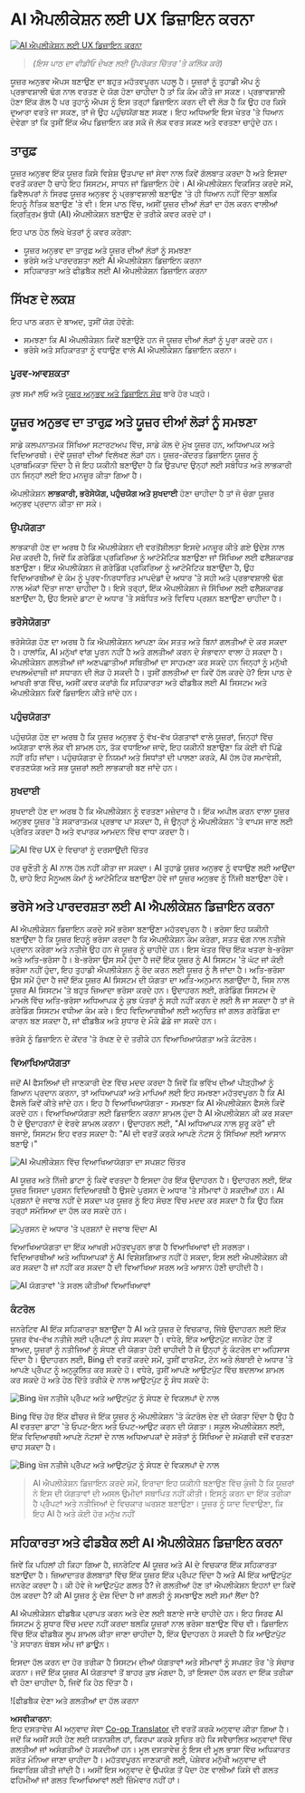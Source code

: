 <!--
CO_OP_TRANSLATOR_METADATA:
{
  "original_hash": "ec385b41ee50579025d50cc03bfb3a25",
  "translation_date": "2025-05-19T21:52:06+00:00",
  "source_file": "12-designing-ux-for-ai-applications/README.md",
  "language_code": "pa"
}
-->
# AI ਐਪਲੀਕੇਸ਼ਨ ਲਈ UX ਡਿਜ਼ਾਇਨ ਕਰਨਾ

[![AI ਐਪਲੀਕੇਸ਼ਨ ਲਈ UX ਡਿਜ਼ਾਇਨ ਕਰਨਾ](../../../translated_images/12-lesson-banner.f98188f63dee5f2a9016055c93c766061b9cb95b320bf29d4d2d67ada792572e.pa.png)](https://aka.ms/gen-ai-lesson12-gh?WT.mc_id=academic-105485-koreyst)

> _(ਇਸ ਪਾਠ ਦਾ ਵੀਡੀਓ ਦੇਖਣ ਲਈ ਉਪਰੋਕਤ ਚਿੱਤਰ 'ਤੇ ਕਲਿੱਕ ਕਰੋ)_

ਯੂਜ਼ਰ ਅਨੁਭਵ ਐਪਸ ਬਣਾਉਣ ਦਾ ਬਹੁਤ ਮਹੱਤਵਪੂਰਨ ਪਹਲੂ ਹੈ। ਯੂਜ਼ਰਾਂ ਨੂੰ ਤੁਹਾਡੀ ਐਪ ਨੂੰ ਪ੍ਰਭਾਵਸ਼ਾਲੀ ਢੰਗ ਨਾਲ ਵਰਤਣ ਦੇ ਯੋਗ ਹੋਣਾ ਚਾਹੀਦਾ ਹੈ ਤਾਂ ਕਿ ਕੰਮ ਕੀਤੇ ਜਾ ਸਕਣ। ਪ੍ਰਭਾਵਸ਼ਾਲੀ ਹੋਣਾ ਇੱਕ ਗੱਲ ਹੈ ਪਰ ਤੁਹਾਨੂੰ ਐਪਸ ਨੂੰ ਇਸ ਤਰ੍ਹਾਂ ਡਿਜ਼ਾਇਨ ਕਰਨ ਦੀ ਵੀ ਲੋੜ ਹੈ ਕਿ ਉਹ ਹਰ ਕਿਸੇ ਦੁਆਰਾ ਵਰਤੇ ਜਾ ਸਕਣ, ਤਾਂ ਜੋ ਉਹ _ਪਹੁੰਚਯੋਗ_ ਬਣ ਸਕਣ। ਇਹ ਅਧਿਆਇ ਇਸ ਖੇਤਰ 'ਤੇ ਧਿਆਨ ਦੇਵੇਗਾ ਤਾਂ ਕਿ ਤੁਸੀਂ ਇੱਕ ਐਪ ਡਿਜ਼ਾਇਨ ਕਰ ਸਕੋ ਜੋ ਲੋਕ ਵਰਤ ਸਕਣ ਅਤੇ ਵਰਤਣਾ ਚਾਹੁੰਦੇ ਹਨ।

## ਤਾਰੁਫ਼

ਯੂਜ਼ਰ ਅਨੁਭਵ ਇੱਕ ਯੂਜ਼ਰ ਕਿਸੇ ਵਿਸ਼ੇਸ਼ ਉਤਪਾਦ ਜਾਂ ਸੇਵਾ ਨਾਲ ਕਿਵੇਂ ਗੱਲਬਾਤ ਕਰਦਾ ਹੈ ਅਤੇ ਇਸਦਾ ਵਰਤੋਂ ਕਰਦਾ ਹੈ ਚਾਹੇ ਇਹ ਸਿਸਟਮ, ਸਾਧਨ ਜਾਂ ਡਿਜ਼ਾਇਨ ਹੋਵੇ। AI ਐਪਲੀਕੇਸ਼ਨ ਵਿਕਸਿਤ ਕਰਦੇ ਸਮੇਂ, ਡਿਵੈਲਪਰਾਂ ਨੇ ਸਿਰਫ ਯੂਜ਼ਰ ਅਨੁਭਵ ਨੂੰ ਪ੍ਰਭਾਵਸ਼ਾਲੀ ਬਣਾਉਣ 'ਤੇ ਹੀ ਧਿਆਨ ਨਹੀਂ ਦਿੱਤਾ ਬਲਕਿ ਇਹਨੂੰ ਨੈਤਿਕ ਬਣਾਉਣ 'ਤੇ ਵੀ। ਇਸ ਪਾਠ ਵਿੱਚ, ਅਸੀਂ ਯੂਜ਼ਰ ਦੀਆਂ ਲੋੜਾਂ ਦਾ ਹੱਲ ਕਰਨ ਵਾਲੀਆਂ ਕ੍ਰਿਤ੍ਰਿਮ ਬੁੱਧੀ (AI) ਐਪਲੀਕੇਸ਼ਨ ਬਣਾਉਣ ਦੇ ਤਰੀਕੇ ਕਵਰ ਕਰਦੇ ਹਾਂ।

ਇਹ ਪਾਠ ਹੇਠ ਲਿਖੇ ਖੇਤਰਾਂ ਨੂੰ ਕਵਰ ਕਰੇਗਾ:

- ਯੂਜ਼ਰ ਅਨੁਭਵ ਦਾ ਤਾਰੁਫ਼ ਅਤੇ ਯੂਜ਼ਰ ਦੀਆਂ ਲੋੜਾਂ ਨੂੰ ਸਮਝਣਾ
- ਭਰੋਸੇ ਅਤੇ ਪਾਰਦਰਸ਼ਤਾ ਲਈ AI ਐਪਲੀਕੇਸ਼ਨ ਡਿਜ਼ਾਇਨ ਕਰਨਾ
- ਸਹਿਕਾਰਤਾ ਅਤੇ ਫੀਡਬੈਕ ਲਈ AI ਐਪਲੀਕੇਸ਼ਨ ਡਿਜ਼ਾਇਨ ਕਰਨਾ

## ਸਿੱਖਣ ਦੇ ਲਕਸ਼

ਇਹ ਪਾਠ ਕਰਨ ਦੇ ਬਾਅਦ, ਤੁਸੀਂ ਯੋਗ ਹੋਵੋਗੇ:

- ਸਮਝਣਾ ਕਿ AI ਐਪਲੀਕੇਸ਼ਨ ਕਿਵੇਂ ਬਣਾਉਣੇ ਹਨ ਜੋ ਯੂਜ਼ਰ ਦੀਆਂ ਲੋੜਾਂ ਨੂੰ ਪੂਰਾ ਕਰਦੇ ਹਨ।
- ਭਰੋਸੇ ਅਤੇ ਸਹਿਕਾਰਤਾ ਨੂੰ ਵਧਾਉਣ ਵਾਲੇ AI ਐਪਲੀਕੇਸ਼ਨ ਡਿਜ਼ਾਇਨ ਕਰਨਾ।

### ਪੂਰਵ-ਆਵਸ਼ਕਤਾ

ਕੁਝ ਸਮਾਂ ਲਓ ਅਤੇ [ਯੂਜ਼ਰ ਅਨੁਭਵ ਅਤੇ ਡਿਜ਼ਾਇਨ ਸੋਚ](https://learn.microsoft.com/training/modules/ux-design?WT.mc_id=academic-105485-koreyst) ਬਾਰੇ ਹੋਰ ਪੜ੍ਹੋ।

## ਯੂਜ਼ਰ ਅਨੁਭਵ ਦਾ ਤਾਰੁਫ਼ ਅਤੇ ਯੂਜ਼ਰ ਦੀਆਂ ਲੋੜਾਂ ਨੂੰ ਸਮਝਣਾ

ਸਾਡੇ ਕਲਪਨਾਤਮਕ ਸਿੱਖਿਆ ਸਟਾਰਟਅਪ ਵਿੱਚ, ਸਾਡੇ ਕੋਲ ਦੋ ਮੁੱਖ ਯੂਜ਼ਰ ਹਨ, ਅਧਿਆਪਕ ਅਤੇ ਵਿਦਿਆਰਥੀ। ਦੋਵੇਂ ਯੂਜ਼ਰਾਂ ਦੀਆਂ ਵਿਲੱਖਣ ਲੋੜਾਂ ਹਨ। ਯੂਜ਼ਰ-ਕੇਂਦਰਤ ਡਿਜ਼ਾਇਨ ਯੂਜ਼ਰ ਨੂੰ ਪ੍ਰਾਥਮਿਕਤਾ ਦਿੰਦਾ ਹੈ ਜੋ ਇਹ ਯਕੀਨੀ ਬਣਾਉਂਦਾ ਹੈ ਕਿ ਉਤਪਾਦ ਉਨ੍ਹਾਂ ਲਈ ਸਬੰਧਿਤ ਅਤੇ ਲਾਭਕਾਰੀ ਹਨ ਜਿਨ੍ਹਾਂ ਲਈ ਇਹ ਮਨਜ਼ੂਰ ਕੀਤਾ ਗਿਆ ਹੈ।

ਐਪਲੀਕੇਸ਼ਨ **ਲਾਭਕਾਰੀ, ਭਰੋਸੇਯੋਗ, ਪਹੁੰਚਯੋਗ ਅਤੇ ਸੁਖਦਾਈ** ਹੋਣਾ ਚਾਹੀਦਾ ਹੈ ਤਾਂ ਜੋ ਚੰਗਾ ਯੂਜ਼ਰ ਅਨੁਭਵ ਪ੍ਰਦਾਨ ਕੀਤਾ ਜਾ ਸਕੇ।

### ਉਪਯੋਗਤਾ

ਲਾਭਕਾਰੀ ਹੋਣ ਦਾ ਅਰਥ ਹੈ ਕਿ ਐਪਲੀਕੇਸ਼ਨ ਦੀ ਵਰਤੋਂਸ਼ੀਲਤਾ ਇਸਦੇ ਮਨਜ਼ੂਰ ਕੀਤੇ ਗਏ ਉਦੇਸ਼ ਨਾਲ ਮੈਚ ਕਰਦੀ ਹੈ, ਜਿਵੇਂ ਕਿ ਗਰੇਡਿੰਗ ਪ੍ਰਕਿਰਿਆ ਨੂੰ ਆਟੋਮੈਟਿਕ ਬਣਾਉਣਾ ਜਾਂ ਸਿੱਖਿਆ ਲਈ ਫਲੈਸ਼ਕਾਰਡ ਬਣਾਉਣਾ। ਇੱਕ ਐਪਲੀਕੇਸ਼ਨ ਜੋ ਗਰੇਡਿੰਗ ਪ੍ਰਕਿਰਿਆ ਨੂੰ ਆਟੋਮੈਟਿਕ ਬਣਾਉਂਦਾ ਹੈ, ਉਹ ਵਿਦਿਆਰਥੀਆਂ ਦੇ ਕੰਮ ਨੂੰ ਪੂਰਵ-ਨਿਰਧਾਰਿਤ ਮਾਪਦੰਡਾਂ ਦੇ ਅਧਾਰ 'ਤੇ ਸਹੀ ਅਤੇ ਪ੍ਰਭਾਵਸ਼ਾਲੀ ਢੰਗ ਨਾਲ ਅੰਕਾਂ ਦਿੱਤਾ ਜਾਣਾ ਚਾਹੀਦਾ ਹੈ। ਇਸੇ ਤਰ੍ਹਾਂ, ਇੱਕ ਐਪਲੀਕੇਸ਼ਨ ਜੋ ਸਿੱਖਿਆ ਲਈ ਫਲੈਸ਼ਕਾਰਡ ਬਣਾਉਂਦਾ ਹੈ, ਉਹ ਇਸਦੇ ਡਾਟਾ ਦੇ ਅਧਾਰ 'ਤੇ ਸਬੰਧਿਤ ਅਤੇ ਵਿਵਿਧ ਪ੍ਰਸ਼ਨ ਬਣਾਉਣਾ ਚਾਹੀਦਾ ਹੈ।

### ਭਰੋਸੇਯੋਗਤਾ

ਭਰੋਸੇਯੋਗ ਹੋਣ ਦਾ ਅਰਥ ਹੈ ਕਿ ਐਪਲੀਕੇਸ਼ਨ ਆਪਣਾ ਕੰਮ ਸਤਤ ਅਤੇ ਬਿਨਾਂ ਗਲਤੀਆਂ ਦੇ ਕਰ ਸਕਦਾ ਹੈ। ਹਾਲਾਂਕਿ, AI ਮਨੁੱਖਾਂ ਵਾਂਗ ਪੂਰਨ ਨਹੀਂ ਹੈ ਅਤੇ ਗਲਤੀਆਂ ਕਰਨ ਦੇ ਸੰਭਾਵਨਾ ਵਾਲਾ ਹੋ ਸਕਦਾ ਹੈ। ਐਪਲੀਕੇਸ਼ਨ ਗਲਤੀਆਂ ਜਾਂ ਅਣਪਛਾਤੀਆਂ ਸਥਿਤੀਆਂ ਦਾ ਸਾਹਮਣਾ ਕਰ ਸਕਦੇ ਹਨ ਜਿਨ੍ਹਾਂ ਨੂੰ ਮਨੁੱਖੀ ਦਖਲਅੰਦਾਜ਼ੀ ਜਾਂ ਸਧਾਰਨ ਦੀ ਲੋੜ ਹੋ ਸਕਦੀ ਹੈ। ਤੁਸੀਂ ਗਲਤੀਆਂ ਦਾ ਕਿਵੇਂ ਹੱਲ ਕਰਦੇ ਹੋ? ਇਸ ਪਾਠ ਦੇ ਆਖਰੀ ਭਾਗ ਵਿੱਚ, ਅਸੀਂ ਕਵਰ ਕਰਾਂਗੇ ਕਿ ਸਹਿਕਾਰਤਾ ਅਤੇ ਫੀਡਬੈਕ ਲਈ AI ਸਿਸਟਮ ਅਤੇ ਐਪਲੀਕੇਸ਼ਨ ਕਿਵੇਂ ਡਿਜ਼ਾਇਨ ਕੀਤੇ ਜਾਂਦੇ ਹਨ।

### ਪਹੁੰਚਯੋਗਤਾ

ਪਹੁੰਚਯੋਗ ਹੋਣ ਦਾ ਅਰਥ ਹੈ ਕਿ ਯੂਜ਼ਰ ਅਨੁਭਵ ਨੂੰ ਵੱਖ-ਵੱਖ ਯੋਗਤਾਵਾਂ ਵਾਲੇ ਯੂਜ਼ਰਾਂ, ਜਿਨ੍ਹਾਂ ਵਿੱਚ ਅਯੋਗਤਾ ਵਾਲੇ ਲੋਕ ਵੀ ਸ਼ਾਮਲ ਹਨ, ਤੱਕ ਵਧਾਇਆ ਜਾਵੇ, ਇਹ ਯਕੀਨੀ ਬਣਾਉਣਾ ਕਿ ਕੋਈ ਵੀ ਪਿੱਛੇ ਨਹੀਂ ਰਹਿ ਜਾਂਦਾ। ਪਹੁੰਚਯੋਗਤਾ ਦੇ ਨਿਯਮਾਂ ਅਤੇ ਸਿਧਾਂਤਾਂ ਦੀ ਪਾਲਣਾ ਕਰਕੇ, AI ਹੱਲ ਹੋਰ ਸਮਾਵੇਸ਼ੀ, ਵਰਤਣਯੋਗ ਅਤੇ ਸਭ ਯੂਜ਼ਰਾਂ ਲਈ ਲਾਭਕਾਰੀ ਬਣ ਜਾਂਦੇ ਹਨ।

### ਸੁਖਦਾਈ

ਸੁਖਦਾਈ ਹੋਣ ਦਾ ਅਰਥ ਹੈ ਕਿ ਐਪਲੀਕੇਸ਼ਨ ਨੂੰ ਵਰਤਣਾ ਮਜ਼ੇਦਾਰ ਹੈ। ਇੱਕ ਅਪੀਲ ਕਰਨ ਵਾਲਾ ਯੂਜ਼ਰ ਅਨੁਭਵ ਯੂਜ਼ਰ 'ਤੇ ਸਕਾਰਾਤਮਕ ਪ੍ਰਭਾਵ ਪਾ ਸਕਦਾ ਹੈ, ਜੋ ਉਨ੍ਹਾਂ ਨੂੰ ਐਪਲੀਕੇਸ਼ਨ 'ਤੇ ਵਾਪਸ ਜਾਣ ਲਈ ਪ੍ਰੇਰਿਤ ਕਰਦਾ ਹੈ ਅਤੇ ਵਪਾਰਕ ਆਮਦਨ ਵਿੱਚ ਵਾਧਾ ਕਰਦਾ ਹੈ।

![AI ਵਿੱਚ UX ਦੇ ਵਿਚਾਰਾਂ ਨੂੰ ਦਰਸਾਉਂਦੀ ਚਿੱਤਰ](../../../translated_images/uxinai.26a003eb0524d011d3e36d15f6837df5be66ee0d965ee0df6d004edd5097a87d.pa.png)

ਹਰ ਚੁਣੌਤੀ ਨੂੰ AI ਨਾਲ ਹੱਲ ਨਹੀਂ ਕੀਤਾ ਜਾ ਸਕਦਾ। AI ਤੁਹਾਡੇ ਯੂਜ਼ਰ ਅਨੁਭਵ ਨੂੰ ਵਧਾਉਣ ਲਈ ਆਉਂਦਾ ਹੈ, ਚਾਹੇ ਇਹ ਮੈਨੂਅਲ ਕੰਮਾਂ ਨੂੰ ਆਟੋਮੈਟਿਕ ਬਣਾਉਣਾ ਹੋਵੇ ਜਾਂ ਯੂਜ਼ਰ ਅਨੁਭਵ ਨੂੰ ਨਿੱਜੀ ਬਣਾਉਣਾ ਹੋਵੇ।

## ਭਰੋਸੇ ਅਤੇ ਪਾਰਦਰਸ਼ਤਾ ਲਈ AI ਐਪਲੀਕੇਸ਼ਨ ਡਿਜ਼ਾਇਨ ਕਰਨਾ

AI ਐਪਲੀਕੇਸ਼ਨ ਡਿਜ਼ਾਇਨ ਕਰਦੇ ਸਮੇਂ ਭਰੋਸਾ ਬਣਾਉਣਾ ਮਹੱਤਵਪੂਰਨ ਹੈ। ਭਰੋਸਾ ਇਹ ਯਕੀਨੀ ਬਣਾਉਂਦਾ ਹੈ ਕਿ ਯੂਜ਼ਰ ਇਹਨੂੰ ਭਰੋਸਾ ਕਰਦਾ ਹੈ ਕਿ ਐਪਲੀਕੇਸ਼ਨ ਕੰਮ ਕਰੇਗਾ, ਸਤਤ ਢੰਗ ਨਾਲ ਨਤੀਜੇ ਪ੍ਰਦਾਨ ਕਰੇਗਾ ਅਤੇ ਨਤੀਜੇ ਉਹ ਹਨ ਜੋ ਯੂਜ਼ਰ ਨੂੰ ਚਾਹੀਦੇ ਹਨ। ਇਸ ਖੇਤਰ ਵਿੱਚ ਇੱਕ ਖਤਰਾ ਬੇ-ਭਰੋਸਾ ਅਤੇ ਅਤਿ-ਭਰੋਸਾ ਹੈ। ਬੇ-ਭਰੋਸਾ ਉਸ ਸਮੇਂ ਹੁੰਦਾ ਹੈ ਜਦੋਂ ਇੱਕ ਯੂਜ਼ਰ ਨੂੰ AI ਸਿਸਟਮ 'ਤੇ ਘੱਟ ਜਾਂ ਕੋਈ ਭਰੋਸਾ ਨਹੀਂ ਹੁੰਦਾ, ਇਹ ਤੁਹਾਡੀ ਐਪਲੀਕੇਸ਼ਨ ਨੂੰ ਰੱਦ ਕਰਨ ਲਈ ਯੂਜ਼ਰ ਨੂੰ ਲੈ ਜਾਂਦਾ ਹੈ। ਅਤਿ-ਭਰੋਸਾ ਉਸ ਸਮੇਂ ਹੁੰਦਾ ਹੈ ਜਦੋਂ ਇੱਕ ਯੂਜ਼ਰ AI ਸਿਸਟਮ ਦੀ ਯੋਗਤਾ ਦਾ ਅਤਿ-ਅਨੁਮਾਨ ਲਗਾਉਂਦਾ ਹੈ, ਜਿਸ ਨਾਲ ਯੂਜ਼ਰ AI ਸਿਸਟਮ 'ਤੇ ਬਹੁਤ ਜ਼ਿਆਦਾ ਭਰੋਸਾ ਕਰਦੇ ਹਨ। ਉਦਾਹਰਨ ਲਈ, ਗਰੇਡਿੰਗ ਸਿਸਟਮ ਦੇ ਮਾਮਲੇ ਵਿੱਚ ਅਤਿ-ਭਰੋਸਾ ਅਧਿਆਪਕ ਨੂੰ ਕੁਝ ਪੱਤਰਾਂ ਨੂੰ ਸਹੀ ਨਹੀਂ ਕਰਨ ਦੇ ਲਈ ਲੈ ਜਾ ਸਕਦਾ ਹੈ ਤਾਂ ਜੋ ਗਰੇਡਿੰਗ ਸਿਸਟਮ ਵਧੀਆ ਕੰਮ ਕਰੇ। ਇਹ ਵਿਦਿਆਰਥੀਆਂ ਲਈ ਅਨੁਚਿਤ ਜਾਂ ਗਲਤ ਗਰੇਡਿੰਗ ਦਾ ਕਾਰਨ ਬਣ ਸਕਦਾ ਹੈ, ਜਾਂ ਫੀਡਬੈਕ ਅਤੇ ਸੁਧਾਰ ਦੇ ਮੌਕੇ ਛੱਡੇ ਜਾ ਸਕਦੇ ਹਨ।

ਭਰੋਸੇ ਨੂੰ ਡਿਜ਼ਾਇਨ ਦੇ ਕੇਂਦਰ 'ਤੇ ਰੱਖਣ ਦੇ ਦੋ ਤਰੀਕੇ ਹਨ ਵਿਆਖਿਆਯੋਗਤਾ ਅਤੇ ਕੰਟਰੋਲ।

### ਵਿਆਖਿਆਯੋਗਤਾ

ਜਦੋਂ AI ਫੈਸਲਿਆਂ ਦੀ ਜਾਣਕਾਰੀ ਦੇਣ ਵਿੱਚ ਮਦਦ ਕਰਦਾ ਹੈ ਜਿਵੇਂ ਕਿ ਭਵਿੱਖ ਦੀਆਂ ਪੀੜ੍ਹੀਆਂ ਨੂੰ ਗਿਆਨ ਪ੍ਰਦਾਨ ਕਰਨਾ, ਤਾਂ ਅਧਿਆਪਕਾਂ ਅਤੇ ਮਾਪਿਆਂ ਲਈ ਇਹ ਸਮਝਣਾ ਮਹੱਤਵਪੂਰਨ ਹੈ ਕਿ AI ਫੈਸਲੇ ਕਿਵੇਂ ਕੀਤੇ ਜਾਂਦੇ ਹਨ। ਇਹ ਹੈ ਵਿਆਖਿਆਯੋਗਤਾ - ਸਮਝਣਾ ਕਿ AI ਐਪਲੀਕੇਸ਼ਨ ਫੈਸਲੇ ਕਿਵੇਂ ਕਰਦੇ ਹਨ। ਵਿਆਖਿਆਯੋਗਤਾ ਲਈ ਡਿਜ਼ਾਇਨ ਕਰਨਾ ਸ਼ਾਮਲ ਹੁੰਦਾ ਹੈ AI ਐਪਲੀਕੇਸ਼ਨ ਕੀ ਕਰ ਸਕਦਾ ਹੈ ਦੇ ਉਦਾਹਰਨਾਂ ਦੇ ਵੇਰਵੇ ਸ਼ਾਮਲ ਕਰਨਾ। ਉਦਾਹਰਨ ਲਈ, "AI ਅਧਿਆਪਕ ਨਾਲ ਸ਼ੁਰੂ ਕਰੋ" ਦੀ ਬਜਾਏ, ਸਿਸਟਮ ਇਹ ਵਰਤ ਸਕਦਾ ਹੈ: "AI ਦੀ ਵਰਤੋਂ ਕਰਕੇ ਆਪਣੇ ਨੋਟਸ ਨੂੰ ਸਿੱਖਿਆ ਲਈ ਆਸਾਨ ਬਣਾਉ।"

![AI ਐਪਲੀਕੇਸ਼ਨ ਵਿੱਚ ਵਿਆਖਿਆਯੋਗਤਾ ਦਾ ਸਪਸ਼ਟ ਚਿੱਤਰ](../../../translated_images/explanability-in-ai.19a61ee8eec9aec2d55d420c49cc3bb167db208c05bddb8d4e1e9e10ea8746b8.pa.png)

AI ਯੂਜ਼ਰ ਅਤੇ ਨਿੱਜੀ ਡਾਟਾ ਨੂੰ ਕਿਵੇਂ ਵਰਤਦਾ ਹੈ ਇਸਦਾ ਹੋਰ ਇੱਕ ਉਦਾਹਰਨ ਹੈ। ਉਦਾਹਰਨ ਲਈ, ਇੱਕ ਯੂਜ਼ਰ ਜਿਸਦਾ ਪੁਰਸਨ ਵਿਦਿਆਰਥੀ ਹੈ ਉਸਦੇ ਪੁਰਸਨ ਦੇ ਅਧਾਰ 'ਤੇ ਸੀਮਾਵਾਂ ਹੋ ਸਕਦੀਆਂ ਹਨ। AI ਪ੍ਰਸ਼ਨਾਂ ਦੇ ਜਵਾਬ ਨਹੀਂ ਦੇ ਸਕਦਾ ਪਰ ਯੂਜ਼ਰ ਨੂੰ ਇਹ ਸੋਚਣ ਵਿੱਚ ਮਦਦ ਕਰ ਸਕਦਾ ਹੈ ਕਿ ਉਹ ਕਿਸ ਤਰ੍ਹਾਂ ਸਮੱਸਿਆ ਦਾ ਹੱਲ ਕਰ ਸਕਦੇ ਹਨ।

![ਪੁਰਸਨ ਦੇ ਅਧਾਰ 'ਤੇ ਪ੍ਰਸ਼ਨਾਂ ਦੇ ਜਵਾਬ ਦਿੰਦਾ AI](../../../translated_images/solving-questions.9158f66fb9fd71ed57fd00978358d14dbccc72bd2b1e4db5140fcb1579aef295.pa.png)

ਵਿਆਖਿਆਯੋਗਤਾ ਦਾ ਇੱਕ ਆਖਰੀ ਮਹੱਤਵਪੂਰਨ ਭਾਗ ਹੈ ਵਿਆਖਿਆਵਾਂ ਦੀ ਸਰਲਤਾ। ਵਿਦਿਆਰਥੀਆਂ ਅਤੇ ਅਧਿਆਪਕਾਂ ਨੂੰ AI ਵਿਸ਼ੇਸ਼ਗਿਆਤ ਨਹੀਂ ਹੋ ਸਕਦਾ, ਇਸ ਲਈ ਐਪਲੀਕੇਸ਼ਨ ਕੀ ਕਰ ਸਕਦਾ ਹੈ ਜਾਂ ਨਹੀਂ ਕਰ ਸਕਦਾ ਹੈ ਦੀ ਵਿਆਖਿਆ ਸਰਲ ਅਤੇ ਆਸਾਨ ਹੋਣੀ ਚਾਹੀਦੀ ਹੈ।

![AI ਯੋਗਤਾਵਾਂ 'ਤੇ ਸਰਲ ਕੀਤੀਆਂ ਵਿਆਖਿਆਵਾਂ](../../../translated_images/simplified-explanations.4a23e7b2260406a771a2cd853970a0661388a63f1900737935c0a788daf16dc8.pa.png)

### ਕੰਟਰੋਲ

ਜਨਰੇਟਿਵ AI ਇੱਕ ਸਹਿਕਾਰਤਾ ਬਣਾਉਂਦਾ ਹੈ AI ਅਤੇ ਯੂਜ਼ਰ ਦੇ ਵਿਚਕਾਰ, ਜਿੱਥੇ ਉਦਾਹਰਨ ਲਈ ਇੱਕ ਯੂਜ਼ਰ ਵੱਖ-ਵੱਖ ਨਤੀਜੇ ਲਈ ਪ੍ਰੋੰਪਟਾਂ ਨੂੰ ਸੋਧ ਸਕਦਾ ਹੈ। ਵਧੇਰੇ, ਇੱਕ ਆਉਟਪੁੱਟ ਜਨਰੇਟ ਹੋਣ ਤੋਂ ਬਾਅਦ, ਯੂਜ਼ਰਾਂ ਨੂੰ ਨਤੀਜਿਆਂ ਨੂੰ ਸੋਧਣ ਦੀ ਯੋਗਤਾ ਹੋਣੀ ਚਾਹੀਦੀ ਹੈ ਜੋ ਉਨ੍ਹਾਂ ਨੂੰ ਕੰਟਰੋਲ ਦਾ ਅਹਿਸਾਸ ਦਿੰਦਾ ਹੈ। ਉਦਾਹਰਨ ਲਈ, Bing ਦੀ ਵਰਤੋਂ ਕਰਦੇ ਸਮੇਂ, ਤੁਸੀਂ ਫਾਰਮੈਟ, ਟੋਨ ਅਤੇ ਲੰਬਾਈ ਦੇ ਅਧਾਰ 'ਤੇ ਆਪਣੇ ਪ੍ਰੋੰਪਟ ਨੂੰ ਅਨੁਕੂਲਿਤ ਕਰ ਸਕਦੇ ਹੋ। ਵਧੇਰੇ, ਤੁਸੀਂ ਆਪਣੇ ਆਉਟਪੁੱਟ ਵਿੱਚ ਬਦਲਾਅ ਸ਼ਾਮਲ ਕਰ ਸਕਦੇ ਹੋ ਅਤੇ ਹੇਠ ਦਿੱਤੇ ਤਰੀਕੇ ਦੇ ਨਾਲ ਆਉਟਪੁੱਟ ਨੂੰ ਸੋਧ ਸਕਦੇ ਹੋ:

![Bing ਖੋਜ ਨਤੀਜੇ ਪ੍ਰੋੰਪਟ ਅਤੇ ਆਉਟਪੁੱਟ ਨੂੰ ਸੋਧਣ ਦੇ ਵਿਕਲਪਾਂ ਦੇ ਨਾਲ](../../../translated_images/bing1.6024fe7d103ff4b54c58b873654403a1e56f81010da05a1f0a210c5ac7a1b8b5.pa.png)

Bing ਵਿੱਚ ਹੋਰ ਇੱਕ ਫੀਚਰ ਜੋ ਇੱਕ ਯੂਜ਼ਰ ਨੂੰ ਐਪਲੀਕੇਸ਼ਨ 'ਤੇ ਕੰਟਰੋਲ ਦੇਣ ਦੀ ਯੋਗਤਾ ਦਿੰਦਾ ਹੈ ਉਹ ਹੈ AI ਵਰਤਦਾ ਡਾਟਾ 'ਤੇ ਓਪਟ-ਇਨ ਅਤੇ ਓਪਟ-ਆਉਟ ਕਰਨ ਦੀ ਯੋਗਤਾ। ਸਕੂਲ ਐਪਲੀਕੇਸ਼ਨ ਲਈ, ਇੱਕ ਵਿਦਿਆਰਥੀ ਆਪਣੇ ਨੋਟਸਾਂ ਦੇ ਨਾਲ ਅਧਿਆਪਕਾਂ ਦੇ ਸਰੋਤਾਂ ਨੂੰ ਸਿੱਖਿਆ ਦੇ ਸਮੱਗਰੀ ਵਜੋਂ ਵਰਤਣਾ ਚਾਹ ਸਕਦਾ ਹੈ।

![Bing ਖੋਜ ਨਤੀਜੇ ਪ੍ਰੋੰਪਟ ਅਤੇ ਆਉਟਪੁੱਟ ਨੂੰ ਸੋਧਣ ਦੇ ਵਿਕਲਪਾਂ ਦੇ ਨਾਲ](../../../translated_images/bing2.a01fd420e9d52912126965a59c1766e5865f4dd9aaa45408d525e717d0ef3cce.pa.png)

> AI ਐਪਲੀਕੇਸ਼ਨ ਡਿਜ਼ਾਇਨ ਕਰਦੇ ਸਮੇਂ, ਇਰਾਦਾ ਇਹ ਯਕੀਨੀ ਬਣਾਉਣ ਵਿੱਚ ਕੁੰਜੀ ਹੈ ਕਿ ਯੂਜ਼ਰਾਂ ਨੇ ਇਸ ਦੀ ਯੋਗਤਾਵਾਂ ਦੀ ਅਸਲ ਉਮੀਦਾਂ ਸਥਾਪਿਤ ਨਹੀਂ ਕੀਤੀ। ਇਸਨੂੰ ਕਰਨ ਦਾ ਇੱਕ ਤਰੀਕਾ ਹੈ ਪ੍ਰੋੰਪਟਾਂ ਅਤੇ ਨਤੀਜਿਆਂ ਦੇ ਵਿਚਕਾਰ ਘਰਸ਼ਣ ਬਣਾਉਣਾ। ਯੂਜ਼ਰ ਨੂੰ ਯਾਦ ਦਿਵਾਉਣਾ, ਕਿ ਇਹ AI ਹੈ ਅਤੇ ਕੋਈ ਹੋਰ ਮਨੁੱਖ ਨਹੀਂ

## ਸਹਿਕਾਰਤਾ ਅਤੇ ਫੀਡਬੈਕ ਲਈ AI ਐਪਲੀਕੇਸ਼ਨ ਡਿਜ਼ਾਇਨ ਕਰਨਾ

ਜਿਵੇਂ ਕਿ ਪਹਿਲਾਂ ਹੀ ਕਿਹਾ ਗਿਆ ਹੈ, ਜਨਰੇਟਿਵ AI ਯੂਜ਼ਰ ਅਤੇ AI ਦੇ ਵਿਚਕਾਰ ਇੱਕ ਸਹਿਕਾਰਤਾ ਬਣਾਉਂਦਾ ਹੈ। ਜ਼ਿਆਦਾਤਰ ਗੱਲਬਾਤਾਂ ਵਿੱਚ ਇੱਕ ਯੂਜ਼ਰ ਇੱਕ ਪ੍ਰੋੰਪਟ ਦਿੰਦਾ ਹੈ ਅਤੇ AI ਇੱਕ ਆਉਟਪੁੱਟ ਜਨਰੇਟ ਕਰਦਾ ਹੈ। ਕੀ ਹੋਵੇ ਜੇ ਆਉਟਪੁੱਟ ਗਲਤ ਹੈ? ਜੇ ਗਲਤੀਆਂ ਹੋਣ ਤਾਂ ਐਪਲੀਕੇਸ਼ਨ ਇਹਨਾਂ ਦਾ ਕਿਵੇਂ ਹੱਲ ਕਰਦਾ ਹੈ? ਕੀ AI ਯੂਜ਼ਰ ਨੂੰ ਦੋਸ਼ ਦਿੰਦਾ ਹੈ ਜਾਂ ਗਲਤੀ ਨੂੰ ਸਮਝਾਉਣ ਲਈ ਸਮਾਂ ਲੈਂਦਾ ਹੈ?

AI ਐਪਲੀਕੇਸ਼ਨ ਫੀਡਬੈਕ ਪ੍ਰਾਪਤ ਕਰਨ ਅਤੇ ਦੇਣ ਲਈ ਬਣਾਏ ਜਾਣੇ ਚਾਹੀਦੇ ਹਨ। ਇਹ ਸਿਰਫ AI ਸਿਸਟਮ ਨੂੰ ਸੁਧਾਰ ਵਿੱਚ ਮਦਦ ਨਹੀਂ ਕਰਦਾ ਬਲਕਿ ਯੂਜ਼ਰਾਂ ਨਾਲ ਭਰੋਸਾ ਬਣਾਉਣ ਵਿੱਚ ਵੀ। ਡਿਜ਼ਾਇਨ ਵਿੱਚ ਇੱਕ ਫੀਡਬੈਕ ਲੂਪ ਸ਼ਾਮਲ ਕੀਤਾ ਜਾਣਾ ਚਾਹੀਦਾ ਹੈ, ਇੱਕ ਉਦਾਹਰਨ ਹੋ ਸਕਦੀ ਹੈ ਕਿ ਆਉਟਪੁੱਟ 'ਤੇ ਸਧਾਰਨ ਥੰਬਸ ਅੱਪ ਜਾਂ ਡਾਊਨ।

ਇਸਦਾ ਹੱਲ ਕਰਨ ਦਾ ਹੋਰ ਤਰੀਕਾ ਹੈ ਸਿਸਟਮ ਦੀਆਂ ਯੋਗਤਾਵਾਂ ਅਤੇ ਸੀਮਾਵਾਂ ਨੂੰ ਸਪਸ਼ਟ ਤੌਰ 'ਤੇ ਸੰਚਾਰ ਕਰਨਾ। ਜਦੋਂ ਇੱਕ ਯੂਜ਼ਰ AI ਯੋਗਤਾਵਾਂ ਤੋਂ ਬਾਹਰ ਕੁਝ ਮੰਗਦਾ ਹੈ, ਤਾਂ ਇਸਦਾ ਹੱਲ ਕਰਨ ਦਾ ਇੱਕ ਤਰੀਕਾ ਵੀ ਹੋਣਾ ਚਾਹੀਦਾ ਹੈ, ਜਿਵੇਂ ਕਿ ਹੇਠ ਦਿੱਤਾ ਹੈ।

![ਫੀਡਬੈਕ ਦੇਣਾ ਅਤੇ ਗਲਤੀਆਂ ਦਾ ਹੱਲ ਕਰਨਾ

**ਅਸਵੀਕਾਰਨਾ**:  
ਇਹ ਦਸਤਾਵੇਜ਼ AI ਅਨੁਵਾਦ ਸੇਵਾ [Co-op Translator](https://github.com/Azure/co-op-translator) ਦੀ ਵਰਤੋਂ ਕਰਕੇ ਅਨੁਵਾਦ ਕੀਤਾ ਗਿਆ ਹੈ। ਜਦੋਂ ਕਿ ਅਸੀਂ ਸਹੀ ਹੋਣ ਲਈ ਯਤਨਸ਼ੀਲ ਹਾਂ, ਕਿਰਪਾ ਕਰਕੇ ਸੂਚਿਤ ਰਹੋ ਕਿ ਸਵੈਚਾਲਿਤ ਅਨੁਵਾਦਾਂ ਵਿੱਚ ਗਲਤੀਆਂ ਜਾਂ ਅਸੰਗਤੀਆਂ ਹੋ ਸਕਦੀਆਂ ਹਨ। ਮੂਲ ਦਸਤਾਵੇਜ਼ ਨੂੰ ਇਸ ਦੀ ਮੂਲ ਭਾਸ਼ਾ ਵਿੱਚ ਅਧਿਕਾਰਤ ਸਰੋਤ ਮੰਨਿਆ ਜਾਣਾ ਚਾਹੀਦਾ ਹੈ। ਮਹੱਤਵਪੂਰਨ ਜਾਣਕਾਰੀ ਲਈ, ਪੇਸ਼ੇਵਰ ਮਨੁੱਖੀ ਅਨੁਵਾਦ ਦੀ ਸਿਫਾਰਿਸ਼ ਕੀਤੀ ਜਾਂਦੀ ਹੈ। ਅਸੀਂ ਇਸ ਅਨੁਵਾਦ ਦੇ ਉਪਯੋਗ ਤੋਂ ਪੈਦਾ ਹੋਣ ਵਾਲੀਆਂ ਕਿਸੇ ਵੀ ਗਲਤ ਫਹਿਮੀਆਂ ਜਾਂ ਗਲਤ ਵਿਆਖਿਆਵਾਂ ਲਈ ਜ਼ਿੰਮੇਵਾਰ ਨਹੀਂ ਹਾਂ।